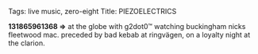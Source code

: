 Tags: live music, zero-eight
Title: PIEZOELECTRICS
  
**131865961368 =>** at the globe with g2dot0™ watching buckingham nicks fleetwood mac. preceded by bad kebab at ringvägen, on a loyalty night at the clarion.